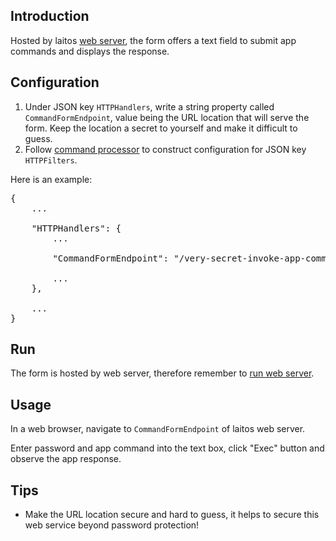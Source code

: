 ## Introduction
Hosted by laitos [web server](https://github.com/HouzuoGuo/laitos/wiki/%5BDaemon%5D-web-server), the form offers a text field
to submit app commands and displays the response.

## Configuration
1. Under JSON key `HTTPHandlers`, write a string property called `CommandFormEndpoint`, value being the URL location
   that will serve the form. Keep the location a secret to yourself and make it difficult to guess.
2. Follow [command processor](https://github.com/HouzuoGuo/laitos/wiki/Command-processor) to construct configuration for
   JSON key `HTTPFilters`.

Here is an example:
<pre>
{
    ...

    "HTTPHandlers": {
        ...

        "CommandFormEndpoint": "/very-secret-invoke-app-command",

        ...
    },

    ...
}
</pre>

## Run
The form is hosted by web server, therefore remember to [run web server](https://github.com/HouzuoGuo/laitos/wiki/%5BDaemon%5D-web-server#run).

## Usage
In a web browser, navigate to `CommandFormEndpoint` of laitos web server.

Enter password and app command into the text box, click "Exec" button and observe the app response.

## Tips
- Make the URL location secure and hard to guess, it helps to secure this web service beyond password protection!
